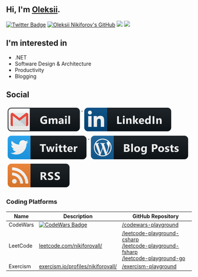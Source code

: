 ## Hi, I'm [Oleksii](https://nikiforovall.github.io/).

[![Twitter Badge](https://img.shields.io/twitter/follow/nikiforovall?style=social)](https://twitter.com/nikiforovall)
[![Oleksii Nikiforov's GitHub](https://img.shields.io/badge/-@nikiforovall-%23181717?style=flat-square&logo=github)](https://github.com/nikiforovall)
[![](https://vistr.dev/badge?repo=nikiforovall.nikiforovall&corners=square)](https://github.com/nikiforovall/vistr.dev)
[![](https://img.shields.io/github/stars/nikiforovall?style=social)](https://github.com/NikiforovAll?tab=repositories)

## I'm interested in

- .NET
- Software Design & Architecture
- Productivity
- Blogging

## Social

<a href="mailto:alexey.nikiforovall@gmail.com">
  <img src="https://raw.githubusercontent.com/NikiforovAll/NikiforovAll/master/images/social/gmail.svg" alt="gmail" style="vertical-align:top; margin:6px 4px">
</a>

<a href="https://www.linkedin.com/in/nikiforov-oleksii/">
    <img src="https://raw.githubusercontent.com/NikiforovAll/NikiforovAll/master/images/social/linkedin.svg" alt="linkedin" style="vertical-align:top; margin:6px 4px">
</a>

<a href="https://twitter.com/nikiforovall">
    <img src="https://raw.githubusercontent.com/NikiforovAll/NikiforovAll/master/images/social/twitter.svg" alt="twitter" style="vertical-align:top; margin:6px 4px">
</a>

<a href="https://nikiforovall.github.io/">
    <img src="https://raw.githubusercontent.com/NikiforovAll/NikiforovAll/master/images/blogs/wordpress.svg" alt="wordpress" style="vertical-align:top; margin:6px 4px">
</a>
<a href="https://nikiforovall.github.io/feed.xml">
    <img src="https://raw.githubusercontent.com/NikiforovAll/NikiforovAll/master/images/blogs/rss.svg" alt="rss" style="vertical-align:top; margin:6px 4px">
</a>


### Coding Platforms
| Name     | Description                                                                                                                       | GitHub Repository                                                           |
|----------|-----------------------------------------------------------------------------------------------------------------------------------|-----------------------------------------------------------------------------|
| CodeWars | [![CodeWars Badge](https://www.codewars.com/users/NikiforovAll/badges/micro)](https://www.codewars.com/users/NikiforovAll/badges) | [/codewars-playground](https://github.com/NikiforovAll/codewars-playground) |
| LeetCode | [leetcode.com/nikiforovall/](https://leetcode.com/nikiforovall/)                                                                  | [/leetcode-playground-csharp](https://github.com/NikiforovAll/leetcode-playground) <br/>[/leetcode-playground-fsharp](https://github.com/NikiforovAll/leetcode-playground-fsharp) <br/>[/leetcode-playground-go](https://github.com/NikiforovAll/leetcode-playground-go)|
| Exercism | [exercism.io/profiles/nikiforovall/](https://exercism.io/profiles/NikiforovAll/)                                                  | [/exercism-playground](https://github.com/NikiforovAll/exercism-playground) |


